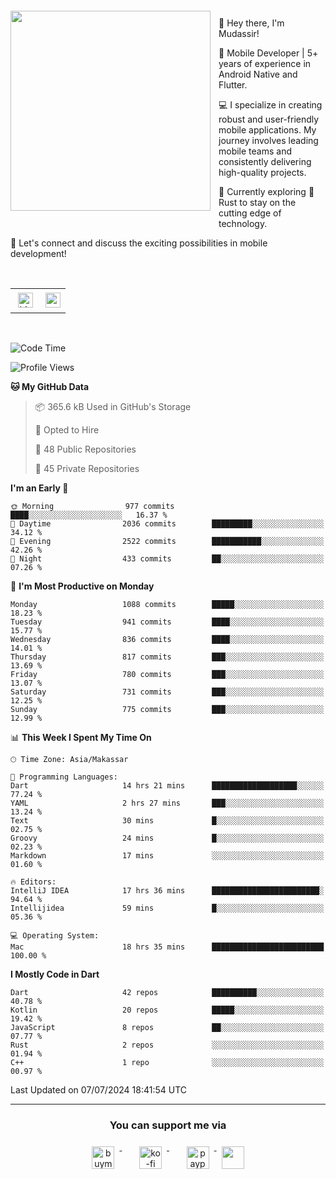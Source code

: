 <a href="https://lazycatlabs.com/" target="_blank">
<img 
  src="https://github-production-user-asset-6210df.s3.amazonaws.com/1531684/281783264-5b2e172d-feb8-40de-9846-a70379b758fb.png" 
  style="margin-top:20px;margin-right:13px;margin-bottom:20px"
  align="left" 
  height="320px"
/>
</a>
<br>
<p>
 👋 Hey there, I'm Mudassir!

🚀 Mobile Developer | 5+ years of experience in Android Native and Flutter.

💻 I specialize in creating robust and user-friendly mobile applications. My journey involves leading mobile teams and consistently delivering high-quality projects.

🌱 Currently exploring 🦀 Rust to stay on the cutting edge of technology.

🔗 Let's connect and discuss the exciting possibilities in mobile development!

<br>

<table style="border:none; border-collapse:collapse; cellspacing:0; cellpadding:0">
    <tr>
        <td>
           <a href="https://www.linkedin.com/in/lzyct/" target="_blank">
              <img src="https://github.com/ukieTux/ukieTux/blob/master/assets/linkedin.svg" alt="LinkedIn" style="vertical-align:top; margin:4px" height=24>
          </a>
        </td>
        <td>
           <a href = "https://www.upwork.com/freelancers/~01913209d41be922f1?viewMode=1">
              <img src="https://img.shields.io/badge/UpWork-6FDA44?logo=Upwork&logoColor=white" height=24/>
           </a>
        </td>
    </tr>
</table>

<br>

<!--START_SECTION:waka-->
![Code Time](http://img.shields.io/badge/Code%20Time-6%2C222%20hrs%2058%20mins-blue)

![Profile Views](http://img.shields.io/badge/Profile%20Views-0-blue)

**🐱 My GitHub Data** 

> 📦 365.6 kB Used in GitHub's Storage 
 > 
> 💼 Opted to Hire
 > 
> 📜 48 Public Repositories 
 > 
> 🔑 45 Private Repositories 
 > 
**I'm an Early 🐤** 

```text
🌞 Morning                977 commits         ████░░░░░░░░░░░░░░░░░░░░░   16.37 % 
🌆 Daytime                2036 commits        █████████░░░░░░░░░░░░░░░░   34.12 % 
🌃 Evening                2522 commits        ███████████░░░░░░░░░░░░░░   42.26 % 
🌙 Night                  433 commits         ██░░░░░░░░░░░░░░░░░░░░░░░   07.26 % 
```
📅 **I'm Most Productive on Monday** 

```text
Monday                   1088 commits        █████░░░░░░░░░░░░░░░░░░░░   18.23 % 
Tuesday                  941 commits         ████░░░░░░░░░░░░░░░░░░░░░   15.77 % 
Wednesday                836 commits         ████░░░░░░░░░░░░░░░░░░░░░   14.01 % 
Thursday                 817 commits         ███░░░░░░░░░░░░░░░░░░░░░░   13.69 % 
Friday                   780 commits         ███░░░░░░░░░░░░░░░░░░░░░░   13.07 % 
Saturday                 731 commits         ███░░░░░░░░░░░░░░░░░░░░░░   12.25 % 
Sunday                   775 commits         ███░░░░░░░░░░░░░░░░░░░░░░   12.99 % 
```


📊 **This Week I Spent My Time On** 

```text
🕑︎ Time Zone: Asia/Makassar

💬 Programming Languages: 
Dart                     14 hrs 21 mins      ███████████████████░░░░░░   77.24 % 
YAML                     2 hrs 27 mins       ███░░░░░░░░░░░░░░░░░░░░░░   13.24 % 
Text                     30 mins             █░░░░░░░░░░░░░░░░░░░░░░░░   02.75 % 
Groovy                   24 mins             █░░░░░░░░░░░░░░░░░░░░░░░░   02.23 % 
Markdown                 17 mins             ░░░░░░░░░░░░░░░░░░░░░░░░░   01.60 % 

🔥 Editors: 
IntelliJ IDEA            17 hrs 36 mins      ████████████████████████░   94.64 % 
Intellijidea             59 mins             █░░░░░░░░░░░░░░░░░░░░░░░░   05.36 % 

💻 Operating System: 
Mac                      18 hrs 35 mins      █████████████████████████   100.00 % 
```

**I Mostly Code in Dart** 

```text
Dart                     42 repos            ██████████░░░░░░░░░░░░░░░   40.78 % 
Kotlin                   20 repos            █████░░░░░░░░░░░░░░░░░░░░   19.42 % 
JavaScript               8 repos             ██░░░░░░░░░░░░░░░░░░░░░░░   07.77 % 
Rust                     2 repos             ░░░░░░░░░░░░░░░░░░░░░░░░░   01.94 % 
C++                      1 repo              ░░░░░░░░░░░░░░░░░░░░░░░░░   00.97 % 
```




 Last Updated on 07/07/2024 18:41:54 UTC
<!--END_SECTION:waka-->



---
<h3 align="center">You can support me via</h3>
<p align="center">
  <a href="https://www.buymeacoffee.com/Lzyct" target="_blank">
    <img src="https://www.buymeacoffee.com/assets/img/guidelines/download-assets-sm-2.svg" alt="buymeacoffe" style="vertical-align:top; margin:8px" height="36">
  </a>&nbsp;&nbsp;&nbsp;&nbsp;
   <a href="https://ko-fi.com/Lzyct" target="_blank">
    <img src="https://help.ko-fi.com/system/photos/3604/0095/9793/logo_circle.png" alt="ko-fi" style="vertical-align:top; margin:8px" height="36">
  </a>&nbsp;&nbsp;&nbsp;&nbsp;
  <a href="https://paypal.me/ukieTux" target="_blank">
    <img src="https://blog.zoom.us/wp-content/uploads/2019/08/paypal.png" alt="paypal" style="vertical-align:top; margin:8px" height="36">
  </a>
  <a href="https://saweria.co/Lzyct" target="_blank">
   <img src="https://1.bp.blogspot.com/-7OuHSxaNk6A/X92QPg8L9kI/AAAAAAAAG0E/lUzKf_uuVP8jCqvXpA7juh_l-TfK2jnbwCLcBGAsYHQ/s16000/SAWERIA.webp" style="vertical-align:top; margin:8px" height="36">
  </a>
</p>
<br><br>
